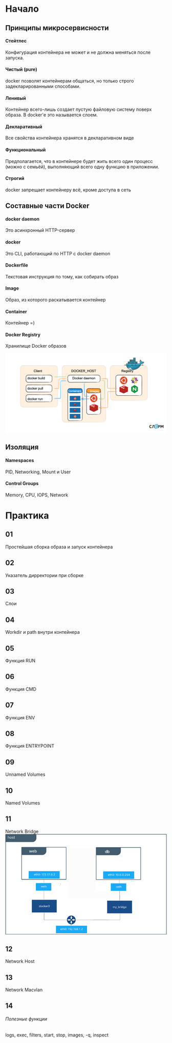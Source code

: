 # Начало

## Принципы микросервисности

#### Стейтлес
Конфигурация контейнера не может и не должна меняться после запуска.

#### Чистый (pure)
docker позволят контейнерам общаться, но только строго задекларированными способами.

#### Ленивый
Контейнер всего-лишь создает пустую файловую систему поверх образа. В docker'е это называется слоем.

#### Декларативный
Все свойства контейнера хранятся в декларативном виде

#### Функциональный
Предполагается, что в контейнере будет жить всего один процесс (можно с семьёй), выполняющий всего одну функцию в приложении.

#### Строгий
docker запрещает контейнеру всё, кроме доступа в сеть

## Составные части Docker

#### docker daemon
Это асинхронный HTTP-сервер

#### docker
Это CLI, работающий по HTTP с docker daemon 

#### Dockerfile
Текстовая инструкция по тому, как собирать образ

#### Image
Образ, из которого раскатывается контейнер

#### Container
Контейнер =)

#### Docker Registry
Хранилище Docker образов

![](img/y_3t4nhixh7bj9cpbwwljcv0kno.png)

## Изоляция
#### Namespaces
PID, Networking, Mount и User
#### Control Groups 
Memory, CPU, IOPS, Network

# Практика
## 01
Простейшая сборка образа и запуск контейнера

## 02
Указатель дирректории при сборке

## 03
Слои

## 04
Workdir и path внутри контейнера

## 05
Функция RUN

## 06
Функция CMD

## 07
Функция ENV

## 08
Функция ENTRYPOINT

## 09
Unnamed Volumes

## 10
Named Volumes

## 11
Network Bridge
![](img/bridge2.png)

## 12
Network Host

## 13
Network Macvlan

## 14
###### Полезные функции
logs, exec, filters, start, stop, images, -q, inspect
